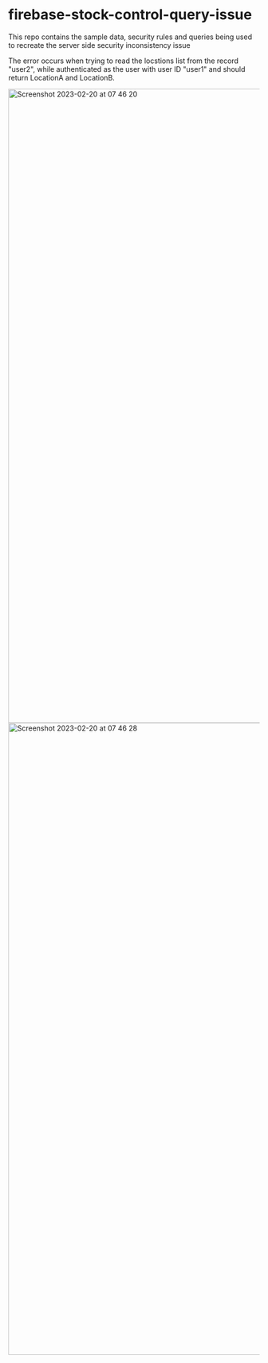 # firebase-stock-control-query-issue
This repo contains the sample data, security rules and queries being used to recreate the server side security inconsistency issue


The error occurs when trying to read the locstions list from the record "user2", while authenticated as the user with user ID "user1" and should return LocationA and LocationB.

<img width="1272" alt="Screenshot 2023-02-20 at 07 46 20" src="https://user-images.githubusercontent.com/7302717/220044326-76f1c13c-78dc-4ce4-8dc4-e4a6efb98843.png">

<img width="1268" alt="Screenshot 2023-02-20 at 07 46 28" src="https://user-images.githubusercontent.com/7302717/220044343-7148ff5c-7c24-4e93-8283-eb59ce2e2133.png">
